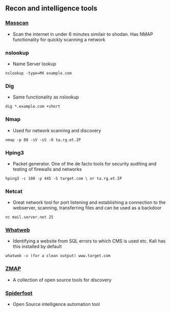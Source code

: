 ## Recon and intelligence tools 
### [Masscan](https://danielmiessler.com/study/masscan/)
- Scan the internet in under 6 minutes similair to shodan. Has NMAP functionality for quickly scanning a network

### nslookup
- Name Server lookup
```
nslookup -type=MX example.com
```

### Dig
- Same functionality as nslookup
```
dig *.example.com +short
```

### Nmap
- Used for network scanning and discovery
```
nmap -p 80 -sV -sS -O ta.rg.et.IP
```

### Hping3
- Packet generator. One of the de facto tools for security auditing and testing of firewalls and networks
```
hping3 -c 100 -p 445 -S target.com \ or ta.rg.et.IP
```

### Netcat 
- Great network tool for port listening and establishing a connection to the webserver, scanning, transferring files and can be used as a backdoor
```
nc mail.server.net 25
```

### [Whatweb](https://github.com/urbanadventurer/WhatWeb)
- Identifying a website from SQL errors to which CMS is used etc. Kali has this installed by default
```
whatweb -v (for a clean output) www.target.com 
```

### [ZMAP](https://zmap.io/)
- A collection of open source tools for discovery

### [Spiderfoot](http://www.spiderfoot.net/)
- Open Source intelligence automation tool 
